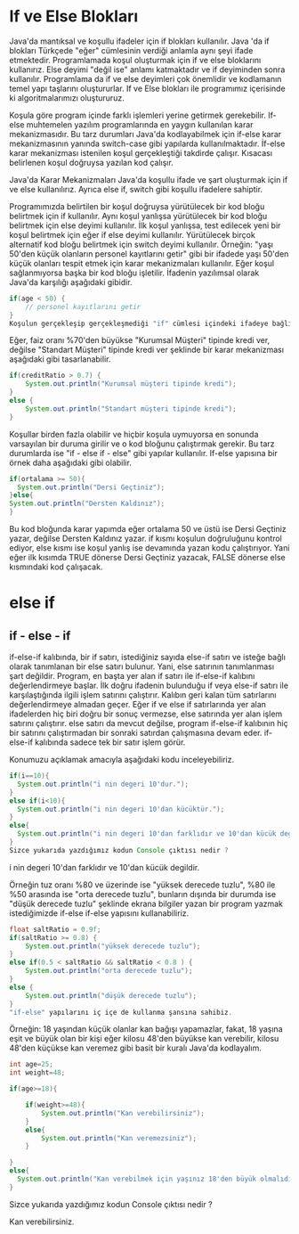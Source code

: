 # If ve Else Blokları
Java'da mantıksal ve koşullu ifadeler için if blokları kullanılır. Java 'da if blokları Türkçede "eğer" cümlesinin verdiği anlamla aynı şeyi ifade etmektedir. Programlamada koşul oluşturmak için if ve else bloklarını kullanırız. Else deyimi "değil ise" anlamı katmaktadır ve if deyiminden sonra kullanılır. Programlama da if ve else deyimleri çok önemlidir ve kodlamanın temel yapı taşlarını oluştururlar. If ve Else blokları ile programımız içerisinde ki algoritmalarımızı oluştururuz.

Koşula göre program içinde farklı işlemleri yerine getirmek gerekebilir. If-else muhtemelen yazılım programlarında en yaygın kullanılan karar mekanizmasıdır. Bu tarz durumları Java'da kodlayabilmek için if-else karar mekanizmasının yanında switch-case gibi yapılarda kullanılmaktadır. İf-else karar mekanizması istenilen koşul gerçekleştiği takdirde çalışır. Kısacası belirlenen koşul doğruysa yazılan kod çalışır.

Java'da Karar Mekanizmaları
Java'da koşullu ifade ve şart oluşturmak için if ve else kullanılırız. Ayrıca else if, switch gibi koşullu ifadelere sahiptir.

Programımızda belirtilen bir koşul doğruysa yürütülecek bir kod bloğu belirtmek için if kullanılır.
Aynı koşul yanlışsa yürütülecek bir kod bloğu belirtmek için else deyimi kullanılır.
İlk koşul yanlışsa, test edilecek yeni bir koşul belirtmek için eğer if else deyimi kullanılır.
Yürütülecek birçok alternatif kod bloğu belirtmek için switch deyimi kullanılır.
Örneğin: "yaşı 50'den küçük olanların personel kayıtlarını getir" gibi bir ifadede yaşı 50'den küçük olanları tespit etmek için karar mekanizmaları kullanılır. Eğer koşul sağlanmıyorsa başka bir kod bloğu işletilir. İfadenin yazılımsal olarak Java'da karşılığı aşağıdaki gibidir.
```java
if(age < 50) {
	// personel kayıtlarını getir
}
Koşulun gerçekleşip gerçekleşmediği "if" cümlesi içindeki ifadeye bağlıdır. Eğer mantıksal ifade true ise "if" kod bloğu çalıştırılır. Tabi ifadenin false döndüğü durumda da programın bir şeyler yapmasını isteyebiliriz. Bu durumda ise "else" ifadesi kullanılır. Aşağıdaki gibi bir örnekle açıklayabiliriz.
```
Eğer, faiz oranı %70'den büyükse "Kurumsal Müşteri" tipinde kredi ver, değilse "Standart Müşteri" tipinde kredi ver şeklinde bir karar mekanizması aşağıdaki gibi tasarlanabilir.
```java
if(creditRatio > 0.7) {
	System.out.println("Kurumsal müşteri tipinde kredi");
}
else {
	System.out.println("Standart müşteri tipinde kredi");
}
```
Koşullar birden fazla olabilir ve hiçbir koşula uymuyorsa en sonunda varsayılan bir duruma girilir ve o kod bloğunu çalıştırmak gerekir. Bu tarz durumlarda ise "if - else if - else" gibi yapılar kullanılır. If-else yapısına bir örnek daha aşağıdaki gibi olabilir.
```java
if(ortalama >= 50){
  System.out.println("Dersi Geçtiniz");
}else{      
System.out.println("Dersten Kaldınız");
}
```
Bu kod bloğunda karar yapımda eğer ortalama 50 ve üstü ise Dersi Geçtiniz yazar, değilse Dersten Kaldınız yazar. if kısmı koşulun doğruluğunu kontrol ediyor, else kısmı ise koşul yanlış ise devamında yazan kodu çalıştırıyor. Yani eğer ilk kısımda TRUE dönerse Dersi Geçtiniz yazacak, FALSE dönerse else kısmındaki kod çalışacak.

# else if
## if - else - if

if-else-if kalıbında, bir if satırı, istediğiniz sayıda else-if satırı ve isteğe bağlı olarak tanımlanan bir else satırı bulunur. Yani, else satırının tanımlanması şart değildir. Program, en başta yer alan if satırı ile if-else-if kalıbını değerlendirmeye başlar. İlk doğru ifadenin bulunduğu if veya else-if satırı ile karşılaştığında ilgili işlem satırını çalıştırır. Kalıbın geri kalan tüm satırlarını değerlendirmeye almadan geçer. Eğer if ve else if satırlarında yer alan ifadelerden hiç biri doğru bir sonuç vermezse, else satırında yer alan işlem satırını çalıştırır. else satırı da mevcut değilse, program if-else-if kalıbının hiç bir satırını çalıştırmadan bir sonraki satırdan çalışmasına devam eder. if-else-if kalıbında sadece tek bir satır işlem görür.

Konumuzu açıklamak amacıyla aşağıdaki kodu inceleyebiliriz.
```java
if(i==10){
  System.out.println("i nin degeri 10'dur.");
}
else if(i<10){
  System.out.println("i nin degeri 10'dan kücüktür.");   
}
else{
  System.out.println("i nin degeri 10'dan farklıdır ve 10'dan kücük degildir.");   
}
Sizce yukarıda yazdığımız kodun Console çıktısı nedir ?
```
i nin degeri 10'dan farklıdır ve 10'dan kücük degildir.

Örneğin tuz oranı %80 ve üzerinde ise "yüksek derecede tuzlu", %80 ile %50 arasında ise "orta derecede tuzlu", bunların dışında bir durumda ise "düşük derecede tuzlu" şeklinde ekrana bilgiler yazan bir program yazmak istediğimizde if-else if-else yapısını kullanabiliriz.
```java
float saltRatio = 0.9f;
if(saltRatio >= 0.8) {
	System.out.println("yüksek derecede tuzlu");
}
else if(0.5 < saltRatio && saltRatio < 0.8 ) {
	System.out.println("orta derecede tuzlu");
}
else {
	System.out.println("düşük derecede tuzlu");
}
"if-else" yapılarını iç içe de kullanma şansına sahibiz.
```
Örneğin: 18 yaşından küçük olanlar kan bağışı yapamazlar, fakat, 18 yaşına eşit ve büyük olan bir kişi eğer kilosu 48'den büyükse kan verebilir, kilosu 48'den küçükse kan veremez gibi basit bir kuralı Java'da kodlayalım.
```java
int age=25;    
int weight=48;

if(age>=18){  

    if(weight>=48){    
        System.out.println("Kan verebilirsiniz");    
    } 
    else{  
        System.out.println("Kan veremezsiniz");    
    }  

} 
else{  
  System.out.println("Kan verebilmek için yaşınız 18'den büyük olmalıdır.");  
} 
```
Sizce yukarıda yazdığımız kodun Console çıktısı nedir ?

Kan verebilirsiniz.